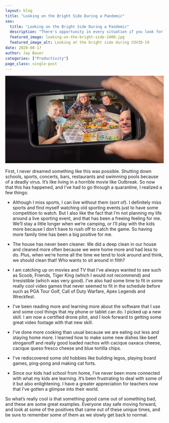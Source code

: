 ```yaml
---
layout: blog
title: "Looking on the Bright Side During a Pandemic"
seo:
  title: "Looking on the Bright Side During a Pandemic"
  description: "There's opportunity in every situation if you look for it."
  featured_image: looking-on-the-bright-side-2400.jpg
  featured_image_alt: Looking at the bright side during COVID-19
date: 2020-08-17
author: Jay Bauer
categories: ["Productivity"]
page_class: single-post
---
```


![Looking at the bright side during COVID-19](looking-on-the-bright-side-2400.jpg)

First, I never dreamed something like this was possible. Shutting down schools, sports, concerts, bars, restaurants and swimming pools because of a deadly virus. It’s like living in a horrible movie like Outbreak. So now that this has happened, and I’ve had to go through a quarantine, I realized a few things:

- Although I miss sports, I can live without them (sort of). I definitely miss sports and find myself watching old sporting events just to have some competition to watch. But I also like the fact that I’m not planning my life around a live sporting event, and that has been a freeing feeling for me. We’ll stay a little longer when we’re camping, or I’ll play with the kids more because I don’t have to rush off to catch the game. So having more family time has been a big positive for me.

- The house has never been cleaner. We did a deep clean in our house and cleaned more often because we were home more and had less to do. Plus, when we’re home all the time we tend to look around and think, we should clean that! Who wants to sit around in filth?

- I am catching up on movies and TV that I’ve always wanted to see such as Scoob, Friends, Tiger King (which I would not recommend) and Irresistible (which was very good). I’ve also had some time to fit in some really cool video games that never seemed to fit in the schedule before such as PGA Tour Golf, Call of Duty Warfare, Apex Legends and Wreckfest.

- I’ve been reading more and learning more about the software that I use and some cool things
  that my phone or tablet can do. I picked up a new skill. I am now a certified drone
  pilot, and I look forward to getting some great video footage with that new skill.

- I’ve done more cooking than usual because we are eating out less and staying home more. I learned how to make some new dishes like beef stroganoff and really good loaded nachos with cacique oaxaca cheese, cacique queso fresco cheese and blue tortilla chips.

- I’ve rediscovered some old hobbies like building legos, playing board games, ping-pong and making cat forts.

- Since our kids had school from home, I’ve never been more connected with what my kids are learning. It’s been frustrating to deal with some of it but also enlightening. I have a greater appreciation for teachers now that I’ve gotten a glimpse into their world.

So what’s really cool is that something good came out of something bad, and these are some great examples. Everyone stay safe moving forward, and look at some of the positives that came out of these unique times, and be sure to remember some of them as we slowly get back to normal.
